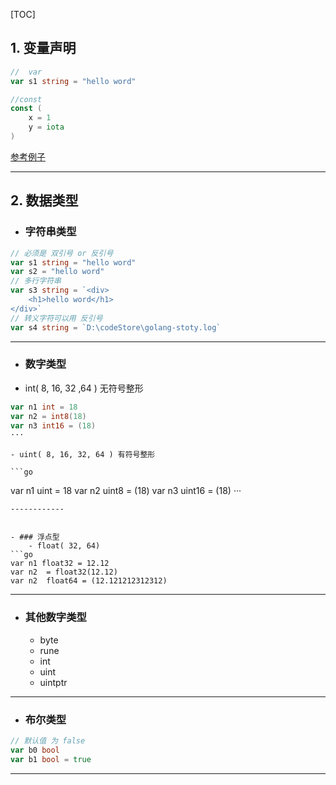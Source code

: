 [TOC]

## 1. 变量声明
```go
//  var 
var s1 string = "hello word"

//const 
const (
	x = 1
	y = iota
)
```
[参考例子](./01-variable.go "例子")

------------


## 2. 数据类型
   -  ### 字符串类型
```go
// 必须是 双引号 or 反引号 
var s1 string = "hello word"
var s2 = "hello word"
// 多行字符串
var s3 string = `<div>
	<h1>hello word</h1>
</div>`
// 转义字符可以用 反引号
var s4 string = `D:\codeStore\golang-stoty.log`
```

------------


- ### 数字类型
-  int( 8, 16, 32 ,64 ) 无符号整形

```go
var n1 int = 18
var n2 = int8(18)
var n3 int16 = (18)
···
```
	- uint( 8, 16, 32, 64 ) 有符号整形

	```go
var n1 uint = 18
var n2 uint8 = (18)
var n3 uint16 = (18)
···
```
------------


- ### 浮点型
	- float( 32, 64)
```go
var n1 float32 = 12.12
var n2  = float32(12.12)
var n2  float64 = (12.121212312312)
```

------------


- ### 其他数字类型
	- byte
	- rune
	- int
	- uint
	- uintptr

------------


- ###  布尔类型
```go
// 默认值 为 false
var b0 bool
var b1 bool = true
```

------------



